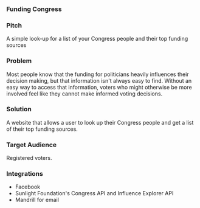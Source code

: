### Funding Congress

### Pitch

A simple look-up for a list of your Congress people and their top funding sources

### Problem

Most people know that the funding for politicians heavily influences their decision
making, but that information isn't always easy to find. Without an easy way to
access that information, voters who might otherwise be more involved feel like
they cannot make informed voting decisions.

### Solution

A website that allows a user to look up their Congress people and get a list of
their top funding sources.

### Target Audience

Registered voters.

### Integrations

* Facebook
* Sunlight Foundation's Congress API and Influence Explorer API
* Mandrill for email
